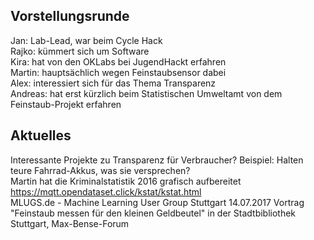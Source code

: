 ## Vorstellungsrunde  
  
Jan: Lab-Lead, war beim Cycle Hack  
Rajko: kümmert sich um Software  
Kira: hat von den OKLabs bei JugendHackt erfahren  
Martin: hauptsächlich wegen Feinstaubsensor dabei  
Alex: interessiert sich für das Thema Transparenz  
Andreas: hat erst kürzlich beim Statistischen Umweltamt von dem Feinstaub-Projekt erfahren  
  
## Aktuelles  
  
Interessante Projekte zu Transparenz für Verbraucher? Beispiel: Halten teure Fahrrad-Akkus, was sie versprechen?  
Martin hat die Kriminalstatistik 2016 grafisch aufbereitet https://mqtt.opendataset.click/kstat/kstat.html  
MLUGS.de - Machine Learning User Group Stuttgart
14.07.2017  Vortrag "Feinstaub messen für den kleinen Geldbeutel" in der Stadtbibliothek Stuttgart, Max-Bense-Forum